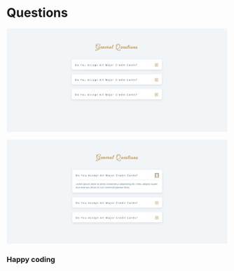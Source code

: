 # Questions 


![alt text](<Screenshot 2024-02-19 084617.png>) 


  
![alt text](<Screenshot 2024-02-19 084633.png>)

      

### Happy coding